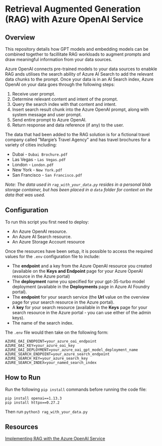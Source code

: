 # Retrieval Augmented Generation (RAG) with Azure OpenAI Service

## Overview
This repository details how GPT models and embedding models can be combined together to facillitate RAG workloads to augment prompts and draw meaningful information from your data sources. 

Azure OpenAI connects pre-trained models to your data sources to enabkle RAG ands utilises the search ability of Azure AI Search to add the relevant data chunks to the prompt. Once your data is in an AI Search index, Azure OpenAI on your data goes through the following steps:

1. Receive user prompt.
2. Determine relevant content and intent of the prompt.
3. Query the search index with that content and intent.
4. Insert search result chunk into the Azure OpenAI prompt, along with system message and user prompt.
5. Send entire prompt to Azure OpenAI.
6. Return response and data reference (if any) to the user.

The data that had been added to the RAG solution is for a fictional travel company called "Margie’s Travel Agency" and has travel brochures for a variety of cities including:
* Dubai - `Dubai Brochure.pdf`
* Las Vegas - `Las Vegas.pdf` 
* London - `London.pdf` 
* New York - `New York.pdf` 
* San Francisco - `San Francisco.pdf`

_Note: The data used in `rag_with_your_data.py` resides in a personal blob storage container, but has been placed in a `data` folder for context on the data that was used._

## Configuration
To run this script you first need to deploy: 
* An Azure OpenAI resource.
* An Azure AI Search resource.
* An Azure Storage Account resource

Once the resources have been setup, it is possible to access the required values for the `.env` configuration file to include:

* The **endpoint** and a key from the Azure OpenAI resource you created (available on the **Keys and Endpoint** page for your Azure OpenAI resource in the Azure portal)
* The **deployment** name you specified for your gpt-35-turbo model deployment (available in the **Deployments** page in Azure AI Foundry portal).
* The **endpoint** for your search service (the **Url** value on the overview page for your search resource in the Azure portal).
* A **key** for your search resource (available in the **Keys** page for your search resource in the Azure portal - you can use either of the admin keys).
* The name of the search index.

The `.env` file would then take on the following form:

```
AZURE_OAI_ENDPOINT=your_azure_oai_endpoint
AZURE_OAI_KEY=your_azure_oai_key
AZURE_OAI_DEPLOYMENT=your_azure_oai_gpt_model_deployment_name
AZURE_SEARCH_ENDPOINT=your_azure_search_endpoint
AZURE_SEARCH_KEY=your_azure_search_key
AZURE_SEARCH_INDEX=your_named_search_index
```

## How to Run
Run the following `pip install` commands before running the code file:

```
pip install openai==1.13.3
pip install httpx==0.27.2
```

Then run `python3 rag_with_your_data.py`


## Resources
[Implementing RAG with the Azure OpenAI Service](https://learn.microsoft.com/en-gb/training/modules/use-own-data-azure-openai/1-introduction)


